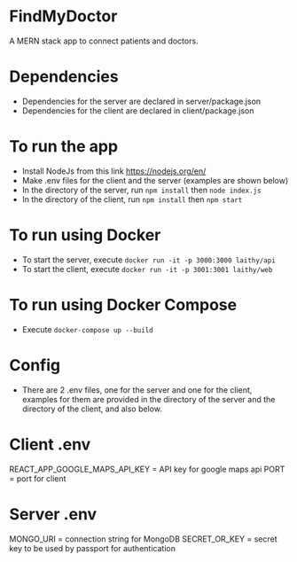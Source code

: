 # FindMyDoctor

A MERN stack app to connect patients and doctors.

# Dependencies

- Dependencies for the server are declared in server/package.json
- Dependencies for the client are declared in client/package.json

# To run the app

- Install NodeJs from this link https://nodejs.org/en/
- Make .env files for the client and the server (examples are shown below)
- In the directory of the server, run `npm install` then `node index.js`
- In the directory of the client, run `npm install` then `npm start`

# To run using Docker

- To start the server, execute `docker run -it -p 3000:3000 laithy/api`
- To start the client, execute `docker run -it -p 3001:3001 laithy/web`

# To run using Docker Compose

- Execute `docker-compose up --build`

# Config

- There are 2 .env files, one for the server and one for the client, examples for them are provided in the directory of the server and the directory of the client, and also below.

# Client .env

REACT_APP_GOOGLE_MAPS_API_KEY = API key for google maps api
PORT = port for client

# Server .env

MONGO_URI = connection string for MongoDB
SECRET_OR_KEY = secret key to be used by passport for authentication
